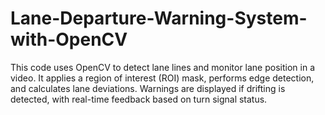 # Lane-Departure-Warning-System-with-OpenCV
This code uses OpenCV to detect lane lines and monitor lane position in a video. It applies a region of interest (ROI) mask, performs edge detection, and calculates lane deviations. Warnings are displayed if drifting is detected, with real-time feedback based on turn signal status.

